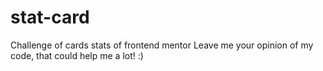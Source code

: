 # stat-card
Challenge of cards stats of frontend mentor 
Leave me your opinion of my code, that could help me a lot!
:)

